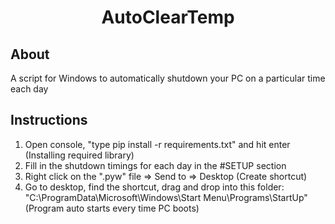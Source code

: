 <h1 align="center">AutoClearTemp</h1>

## About

A script for Windows to automatically shutdown your PC on a particular time each day

## Instructions

1. Open console, "type pip install -r requirements.txt" and hit enter (Installing required library)
2. Fill in the shutdown timings for each day in the #SETUP section
3. Right click on the ".pyw" file => Send to => Desktop (Create shortcut)
4. Go to desktop, find the shortcut, drag and drop into this folder: "C:\ProgramData\Microsoft\Windows\Start Menu\Programs\StartUp" (Program auto starts every time PC boots)
